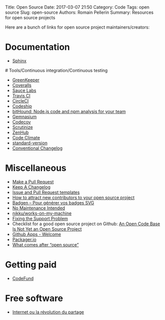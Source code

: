 Title: Open Source
Date: 2017-03-07 21:50
Category: Code
Tags: open source
Slug: open-source
Authors: Romain Pellerin
Summary: Resources for open source projects

Here are a bunch of links for open source project maintainers/creators:

# Documentation

- [Sphinx](http://www.sphinx-doc.org/en/master/)

# Tools/Continuous integration/Continuous testing

- [GreenKeeper](https://greenkeeper.io/)
- [Coveralls](https://coveralls.io/)
- [Sauce Labs](https://saucelabs.com/open-source)
- [Travis CI](https://travis-ci.org/)
- [CircleCI](https://circleci.com/)
- [Codeship](https://codeship.com/)
- [bitHound: Node.js code and npm analysis for your team](https://www.bithound.io/)
- [Gemnasium](https://gemnasium.com/)
- [Codecov](https://codecov.io/)
- [Scrutinize](https://scrutinizer-ci.com/)
- [ZenHub](https://www.zenhub.com/)
- [Code Climate](https://codeclimate.com/)
- [standard-version](https://www.npmjs.com/package/standard-version)
- [Conventional Changelog](https://github.com/conventional-changelog)

# Miscellaneous

- [Make a Pull Request](http://makeapullrequest.com/)
- [Keep A Changelog](http://keepachangelog.com/en/0.3.0/)
- [Issue and Pull Request templates](https://github.com/blog/2111-issue-and-pull-request-templates)
- [How to attract new contributors to your open source project](https://medium.freecodecamp.com/how-to-attract-new-contributors-to-your-open-source-project-46f8b791d787)
- [Badgen – Pour générer vos badges SVG](https://korben.info/badgen-pour-generer-vos-badges-svg.html)
- [No Maintenance Intended](http://unmaintained.tech/)
- [nikku/works-on-my-machine](https://github.com/nikku/works-on-my-machine)
- [Fixing the Support Problem](https://davidreagan.net/tech/fixing-the-support-problem/)
- Checklist for a good open source project on Github: [An Open Code Base Is Not Yet an Open Source Project](https://www.yegor256.com/2018/05/08/open-source-attributes.html)
- [Github Apps - Welcome](https://github.com/apps/welcome)
- [Packager.io](https://packager.io/)
- [What comes after “open source”](https://words.steveklabnik.com/what-comes-after-open-source)

# Getting paid

- [CodeFund](https://codefund.app/)

# Free software

- [Internet ou la révolution du partage](https://video.tedomum.net/videos/watch/22382fb9-ad79-4ac1-8df3-c7c027749425)
